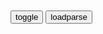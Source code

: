 ```note
```

<table id="tbc" style="white-space:pre">
</table>
<button onclick="toggleb()">toggle</button>
<button onclick="loadparse()">loadparse</button>
<br>
<!-- 🌸<br>🍅-　-🍑<hr>🍀 --> <textarea rows="30" cols="100" style="display: none" id="tar">

小拳拳锤你胸口，米老鼠咬你脚豆。

2021年8月13日

八十一难成正果，四十大盗阿李巴巴。
四海楼盘无闲田，弄夫地王犹饿死。
遍身脂膏罗绮者，不是商贾养蚕人。

创新悦读|马y创业前的九九八十一难
https://www.sohu.com/a/114550506_485585

阿l巴巴和四十大盗的故事
https://baike.baidu.com/item/阿里巴巴和四十大盗的故事

匪首怒不可遏，大发雷霆，又把第二个匪徒绑了起来，叹道：“我的部下都是些酒囊饭袋，看来此事得由我亲自出马，才能解决问题。

匪首从阿l巴巴家狼狈地逃跑后，悄悄回到了山洞，想着损失的财物和人马，以及洞中最终将被盗走的财宝，他就满腔怒火，异常苦恼。他认为只有杀掉阿l巴巴，才能解除心头之恨，他决心一个人再进城去，打着经营的幌子，在城里住下，以便寻找机会收拾掉阿l巴巴，然后再另起炉灶，招兵买马，继续过劫掠生活，也只有这样，才能把祖传下来的杀人越货的事业代代传下去。

2021年8月12

以往遇到灾害，公益物资援助

在诉讼时遇到困难，符合法律援助标准。
得知公益维全律师会帮助自己，一般都乐于接受。
因为省了钱。

我有一个朋友，符合失业援助标准。
但并不申领，本能很抵触。
因为会暴露自己金钱贫乏。

太多人符合智商援助标准，但极为仇视公共知识援助。
因为
1. 他说的每个字我都认识，但拼起来咋就读不懂呢。
　与其暴露知识贫乏，不如直接表示反对，显得能专家学者分庭抗礼。
2. 有一些道理是需要较高经验值才能理解，先升10级才能理解其实是为你好。
　和珅在米里掺沙子，假灾皿就不吃了，才能惠及真灾皿。
3. 确实有一些人书生意气，悲观口冷，好掉书袋，好讥讽。但没给谁造成物理损失。
4. 利高者疑的原则。卖假药的，卖假酒的，卖假话的收割智商税的大师神棍，
肯定会不惜血本营造韭菜仇恨公共知识援助志愿者的氛围。

2021年8月11日

我说过洗澡要把头擦干，或者去洗澡前关掉空调。
你忘了我的叮嘱这件事本身，并不是特别让人愤怒。
我说离空调远点，要不一会准感冒。
你故意把脑袋顶在出风口上。
我说快回去把头擦干了，你故意跑到水龙头下把头发浇湿。
我关了空调拿吹风机给你，你说不要。
我翻出衣被给你，你就不碰。
我冲碗姜糖水，你放到凉也不喝一口。
过了些时候你终于如愿以偿地，眉头紧锁头痛欲裂。
我淡淡地说：吃片止疼药把。
你思索了片刻，开始拿脑袋撞墙。
然后指着脑门的清淤说：
你倒是给我拿止疼片啊，没看我头都磕破了。
你吃止疼片不是因为感冒头痛，而是受伤头痛。
又过了些时候，你说也不知道当时就是觉得不能听我的。
听了自己就输了，我觉得其实你从一开始就已经输了。

2021年8月11日

秃子的逻辑是：我继承孙文的法统，所以违逆我=背叛孙文。
提意见=攻击我，骂我=侮辱孙文。
你再骂，你再骂，代表孙文消灭你。
许多提醒秃子偏离孙文理念的健康力量，被他以背叛孙文的罪名清洗了。
但秃子到死也没进化出，足以处理辩证思维的脑回路，
起贡和而终二千年帝制，二世而亡。
背叛孙文的，小丑竟是我自己。

泡菜锅狂妄自大，霓虹锅变态下流。
阿三哥不讲卫生，三阿哥五毒俱全。

专治各种不服
专志表示不服，专治各种不伏。
颛智各种不服，专止各种布福。
讲理叫不醒装睡，学医救不了等死。
没人比我更懂，砖，治各种不服。

小强泡饮料，奶粉加读药。
分厂出事故，集团多瞒报。
叫兽丑闻曝，校方禁谈笑。
不仁而在高位，是播其恶于重也。
除非你证明自己是外星人，否则我不惮以最坏的恶意来推测你。

愤怒很容易，顺着愤怒滑向疯狂更容易。
忍耐很容易，顺着忍耐滑向懦弱更容易。
淡定很容易，顺着淡定滑向麻木更容易。
放弃很容易，顺着放弃滑向颓丧更容易。

神仙圣灵不为俗事烦恼，恶鬼畜生不为堕落而羞耻。
区区一匹灵长类，崩溃很容易。

震荡摇摆，退让不妥协。
卡在临界值，坚守不滑偏。
平正心中之轴，紧握半根舵柄。
一个人可以被毁灭，却不能被打败。
端茶童子亦可为武藏坊弁庆。卫宫一家满门英灵，六亿神州尽舜尧。
我梦见两位圣人教诲：
每个人都内心自清洁，方可守护人理，乃是杰哈德之真意。

孟子·离娄上
https://baike.baidu.com/item/孟子·离娄上

不仁而在高位，是播其恶于众也。上无道揆也，下无法守也；朝不信道，工不信度；君子犯义，小人犯刑：国之所存者，幸也。故曰：城郭不完，兵甲不多，非国之灾也；田野不辟，货财不聚，非国之害也；上无礼，下无学，贼民兴，丧无日矣。

尽心下
https://baike.baidu.com/item/尽心下

孟子曰：“不仁而得国者，有之矣；不仁而得天下者，未之有也。

鲁迅先生说的话真对，“我向来是不惮以最坏的恶意来推测zg
https://tieba.baidu.com/p/5451053790

　琳x　
　zg拳头硬了，内脏却烂了

</textarea> <!-- 🍀<br>🍑-　-🍅<hr>🌸 -->

```tip
```

<script src="https://cdn.jsdelivr.net/npm/jquery@3.5.1/dist/jquery.min.js"></script>

<link rel="stylesheet" href="https://cdn.jsdelivr.net/gh/fancyapps/fancybox@3.5.7/dist/jquery.fancybox.min.css" />
<script src="https://cdn.jsdelivr.net/gh/fancyapps/fancybox@3.5.7/dist/jquery.fancybox.min.js"></script>

<script type="text/javascript">

var __urlRegex = /(\b(https?|ftp|file):\/\/[-A-Z0-9+&@#\/%?=~_|!:,.;]*[-A-Z0-9+&@#\/%=~_|])/ig;
var __imgRegex = /\.(?:jpe?g|gif|png)$/i;

loadparse();

function parseURL($string){

    var exp = __urlRegex;
    return $string.replace(exp,function(match){
            __imgRegex.lastIndex=0;
            if(__imgRegex.test(match)){
                return '<a data-fancybox="gallery" href="' + match.replace("/p=700", "")
                 + '"><img src="' + match.replace("/p=700", "/p=160x200")+'" width="64"></a>';
            }
            else{
                return '<a href="' + match + '" target="_blank">' + match + '</a>';
            }
        }
    );
}

function loadparse() {
  tbc.innerHTML = parseURL(tar.value);
}

function toggleb() {
  var x = document.getElementById("tar");
  if (x.style.display === "none") {
    x.style.display = "";
  } else {
    x.style.display = "none";
  }
}

</script>
